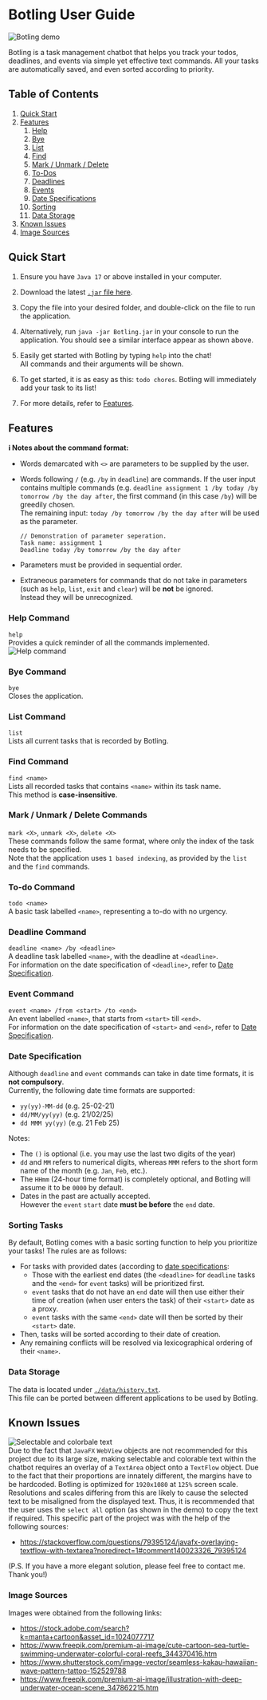 # Botling User Guide

![Botling demo](Ui.png)

Botling is a task management chatbot that helps you track your todos, deadlines, and events via simple yet effective text commands.
All your tasks are automatically saved, and even sorted according to priority.

## **Table of Contents**
1. [Quick Start](#quick-start)
1. [Features](#features)  
   1. [Help](#help-command)  
   1. [Bye](#bye-command)  
   1. [List](#list-command)
   1. [Find](#find-command)
   1. [Mark / Unmark / Delete](#mark-unmark-delete-commands)  
   1. [To-Dos](#to-do-command)  
   1. [Deadlines](#deadline-command)
   1. [Events](#event-command)
   1. [Date Specifications](#date-specification)
   1. [Sorting](#sorting-tasks)
   1. [Data Storage](#data-storage)
1. [Known Issues](#known-issues)
1. [Image Sources](#image-sources)

## Quick Start

1. Ensure you have `Java 17` or above installed in your computer.  

1. Download the latest [`.jar` file here](https://github.com/ChinZJ/ip/releases).  
1. Copy the file into your desired folder, and double-click on the file to run the application.  

1. Alternatively, run `java -jar Botling.jar` in your console to run the application. You should see a similar interface appear as shown above.

1. Easily get started with Botling by typing `help` into the chat!  
  All commands and their arguments will be shown.

1. To get started, it is as easy as this: `todo chores`.
  Botling will immediately add your task to its list!

1. For more details, refer to [Features](#features).

## Features
  
<div markdown="block" class="alert alert-info">

**:information_source: Notes about the command format:**<br>

* Words demarcated with `<>` are parameters to be supplied by the user.

* Words following `/` (e.g. `/by` in `deadline`) are commands. If the user input contains multiple commands (e.g. `deadline assignment 1 /by today /by tomorrow /by the day after`, the first command (in this case `/by`) will be greedily chosen.   
 The remaining input: `today /by tomorrow /by the day after` will be used as the parameter.  
  ```
  // Demonstration of parameter seperation.
  Task name: assignment 1
  Deadline today /by tomorrow /by the day after
  ```

* Parameters must be provided in sequential order.  

* Extraneous parameters for commands that do not take in parameters (such as `help`, `list`, `exit` and `clear`) will be **not** be ignored.  
  Instead they will be unrecognized.
</div>

### Help Command

`help`    
Provides a quick reminder of all the commands implemented.
![Help command](Help.png)

### Bye Command

`bye`    
Closes the application.  
  
### List Command

`list`  
Lists all current tasks that is recorded by Botling.  
  
### Find Command

`find <name>`  
Lists all recorded tasks that contains `<name>` within its task name.  
This method is **case-insensitive**.  

### Mark / Unmark / Delete Commands <a name="mark-unmark-delete-commands"></a>

`mark <X>`, `unmark <X>`, `delete <X>`    
These commands follow the same format, where only the index of the task needs to be specified.  
Note that the application uses `1 based indexing`, as provided by the `list` and the `find` commands.  

### To-do Command

`todo <name>`    
A basic task labelled `<name>`, representing a to-do with no urgency.  
  
###  Deadline Command

`deadline <name> /by <deadline>`  
A deadline task labelled `<name>`, with the deadline at `<deadline>`.  
For information on the date specification of `<deadline>`, refer to [Date Specification](#date-specification).  
  
### Event Command

`event <name> /from <start> /to <end>`  
An event labelled `<name>`, that starts from `<start>` till `<end>`.  
For information on the date specification of `<start>` and `<end>`, refer to [Date Specification](#date-specification).  
  
### Date Specification
  
Although `deadline` and `event` commands can take in date time formats, it is **not compulsory**.  
Currently, the following date time formats are supported:
* `yy(yy)-MM-dd` (e.g. 25-02-21)
* `dd/MM/yy(yy)` (e.g. 21/02/25)
* `dd MMM yy(yy)` (e.g. 21 Feb 25)

Notes:
* The `()` is optional (i.e. you may use the last two digits of the year)  
* `dd` and `MM` refers to numerical digits, whereas `MMM` refers to the short form name of the month (e.g. `Jan`, `Feb`, etc.). 
* The `HHmm` (24-hour time format) is completely optional, and Botling will assume it to be `0000` by default.
* Dates in the past are actually accepted.  
  However the `event` `start` date **must be before** the `end` date.
  
### Sorting Tasks
  
By default, Botling comes with a basic sorting function to help you prioritize your tasks! The rules are as follows:
* For tasks with provided dates (according to [date specifications](#date-specification):
  * Those with the earliest end dates (the `<deadline>` for `deadline` tasks and the `<end>` for `event` tasks) will be prioritized first.  
  * `event` tasks that do not have an `end` date will then use either their time of creation (when user enters the task) of their `<start>` date as a proxy.
  * `event` tasks with the same `<end>` date will then be sorted by their `<start>` date.
* Then, tasks will be sorted according to their date of creation.
* Any remaining conflicts will be resolved via lexicographical ordering of their `<name>`.
  
### Data Storage
  
The data is located under [`./data/history.txt`]("../data").  
This file can be ported between different applications to be used by Botling.
 
## Known Issues
  
![Selectable and colorbale text](SelectableColorable.png)  
Due to the fact that `JavaFX` `WebView` objects are not recommended for this project due to its large size, making selectable and colorable text within the chatbot requires an overlay of a `TextArea` object onto a `TextFlow` object. Due to the fact that their proportions are innately different, the margins have to be hardcoded. Botling is optimized for `1920x1080` at `125%` screen scale. Resolutions and scales differing from this are likely to cause the selected text to be misaligned from the displayed text. Thus, it is recommended that the user uses the `select all` option (as shown in the demo) to copy the text if required. This specific part of the project was with the help of the following sources:  
* https://stackoverflow.com/questions/79395124/javafx-overlaying-textflow-with-textarea?noredirect=1#comment140023326_79395124  

(P.S. If you have a more elegant solution, please feel free to contact me. Thank you!)

### Image Sources
Images were obtained from the following links:
* https://stock.adobe.com/search?k=manta+cartoon&asset_id=1024077717
* https://www.freepik.com/premium-ai-image/cute-cartoon-sea-turtle-swimming-underwater-colorful-coral-reefs_344370416.htm
* https://www.shutterstock.com/image-vector/seamless-kakau-hawaiian-wave-pattern-tattoo-152529788
* https://www.freepik.com/premium-ai-image/illustration-with-deep-underwater-ocean-scene_347862215.htm
